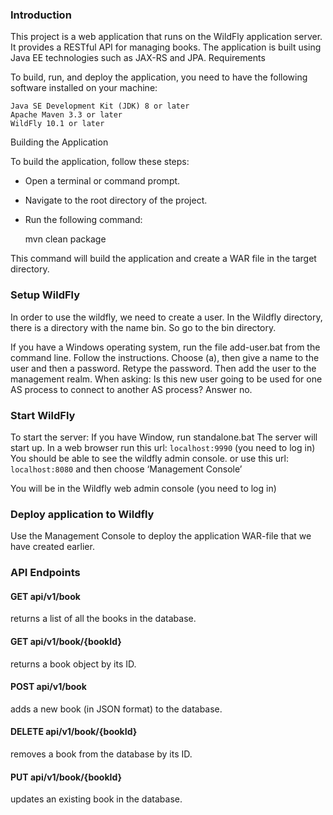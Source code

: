 ### Introduction

This project is a web application that runs on the WildFly application server. It provides a RESTful API for managing
books. The application is built using Java EE technologies such as JAX-RS and JPA.
Requirements

To build, run, and deploy the application, you need to have the following software installed on your machine:

    Java SE Development Kit (JDK) 8 or later
    Apache Maven 3.3 or later
    WildFly 10.1 or later

Building the Application

To build the application, follow these steps:

- Open a terminal or command prompt.

- Navigate to the root directory of the project.

- Run the following command:
 

    mvn clean package

This command will build the application and create a WAR file in the target directory.

### Setup WildFly

In order to use the wildfly, we need to create a user.
In the Wildfly directory, there is a directory with the name bin.
So go to the bin directory.

If you have a Windows operating system, run the file add-user.bat from the
command line.
Follow the instructions. Choose (a), then give a name to the user and then a password.
Retype the password.
Then add the user to the management realm.
When asking:
Is this new user going to be used for one AS process to connect to another AS
process?
Answer no.

### Start WildFly

To start the server:
If you have Window, run standalone.bat
The server will start up.
In a web browser run this url:
`localhost:9990` (you need to log in)
You should be able to see the wildfly admin console.
or use this url:
`localhost:8080` and then choose ‘Management Console’

You will be in the Wildfly web admin console (you need to log in)

### Deploy application to Wildfly

Use the Management Console to deploy the application WAR-file that we have created earlier.

### API Endpoints

#### GET api/v1/book
returns a list of all the books in the database.

#### GET api/v1/book/{bookId}

returns a book object by its ID.

#### POST api/v1/book

adds a new book (in JSON format) to the database.

#### DELETE api/v1/book/{bookId}

removes a book from the database by its ID.

#### PUT api/v1/book/{bookId}

updates an existing book in the database.
